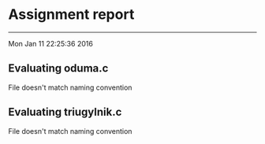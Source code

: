 # Assignment report
---
Mon Jan 11 22:25:36 2016

## Evaluating oduma.c

File doesn't match naming convention

## Evaluating triugylnik.c

File doesn't match naming convention

